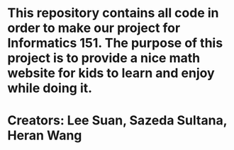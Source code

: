 # This repository contains all code in order to make our project for Informatics 151. The purpose of this project is to provide a nice math website for kids to learn and enjoy while doing it.
# Creators: Lee Suan, Sazeda Sultana, Heran Wang

